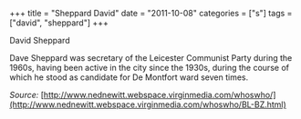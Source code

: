 +++
title = "Sheppard David"
date = "2011-10-08"
categories = ["s"]
tags = ["david", "sheppard"]
+++

David Sheppard

Dave Sheppard was secretary of the Leicester Communist Party during the 1960s, having been active in the city since the 1930s, during the course of which he stood as candidate for De Montfort ward seven times.

_Source:_ [http://www.nednewitt.webspace.virginmedia.com/whoswho/](http://www.nednewitt.webspace.virginmedia.com/whoswho/BL-BZ.html)
